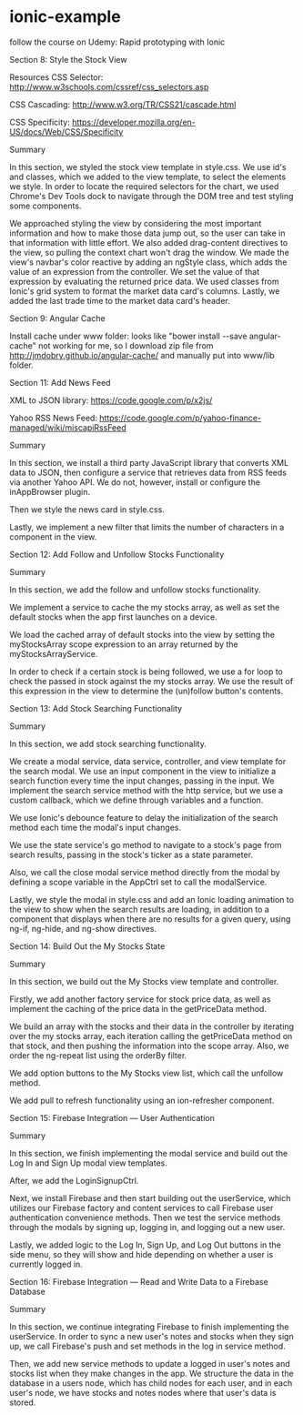 # ionic-example
follow the course on Udemy: Rapid prototyping with Ionic

Section 8: Style the Stock View

Resources
CSS Selector: http://www.w3schools.com/cssref/css_selectors.asp

CSS Cascading: http://www.w3.org/TR/CSS21/cascade.html

CSS Specificity: https://developer.mozilla.org/en-US/docs/Web/CSS/Specificity

Summary

In this section, we styled the stock view template in style.css. We use id's and classes, which we added to the view template, to select the elements we style. In order to locate the required selectors for the chart, we used Chrome's Dev Tools dock to navigate through the DOM tree and test styling some components.

We approached styling the view by considering the most important information and how to make those data jump out, so the user can take in that information with little effort. We also added drag-content directives to the view, so pulling the context chart won't drag the window.
We made the view's navbar's color reactive by adding an ngStyle class, which adds the value of an expression from the controller. We set the value of that expression by evaluating the returned price data.
We used classes from Ionic's grid system to format the market data card's columns. Lastly, we added the last trade time to the market data card's header.

Section 9: Angular Cache

Install cache under www folder: looks like "bower install --save angular-cache" not working for me, so I download zip file from
http://jmdobry.github.io/angular-cache/ and manually put into www/lib folder.

Section 11: Add News Feed

XML to JSON library: https://code.google.com/p/x2js/

Yahoo RSS News Feed: https://code.google.com/p/yahoo-finance-managed/wiki/miscapiRssFeed

Summary

In this section, we install a third party JavaScript library that converts XML data to JSON, then configure a service that retrieves data from RSS feeds via another Yahoo API. We do not, however, install or configure the inAppBrowser plugin.

Then we style the news card in style.css.

Lastly, we implement a new filter that limits the number of characters in a component in the view.

Section 12: Add Follow and Unfollow Stocks Functionality

Summary

In this section, we add the follow and unfollow stocks functionality.

We implement a service to cache the my stocks array, as well as set the default stocks when the app first launches on a device.

We load the cached array of default stocks into the view by setting the myStocksArray scope expression to an array returned by the myStocksArrayService.

In order to check if a certain stock is being followed, we use a for loop to check the passed in stock against the my stocks array. We use the result of this expression in the view to determine the (un)follow button's contents.

Section 13: Add Stock Searching Functionality

Summary

In this section, we add stock searching functionality.

We create a modal service, data service, controller, and view template for the search modal. We use an input component in the view to initialize a search function every time the input changes, passing in the input. We implement the search service method with the http service, but we use a custom callback, which we define through variables and a function.

We use Ionic's debounce feature to delay the initialization of the search method each time the modal's input changes.

We use the state service's go method to navigate to a stock's page from search results, passing in the stock's ticker as a state parameter.

Also, we call the close modal service method directly from the modal by defining a scope variable in the AppCtrl set to call the modalService.

Lastly, we style the modal in style.css and add an Ionic loading animation to the view to show when the search results are loading, in addition to a component that displays when there are no results for a given query, using ng-if, ng-hide, and ng-show directives.


Section 14: Build Out the My Stocks State

Summary

In this section, we build out the My Stocks view template and controller.

Firstly, we add another factory service for stock price data, as well as implement the caching of the price data in the getPriceData method.

We build an array with the stocks and their data in the controller by iterating over the my stocks array, each iteration calling the getPriceData method on that stock, and then pushing the information into the scope array. Also, we order the ng-repeat list using the orderBy filter.

We add option buttons to the My Stocks view list, which call the unfollow method.

We add pull to refresh functionality using an ion-refresher component.


Section 15: Firebase Integration — User Authentication

Summary

In this section, we finish implementing the modal service and build out the Log In and Sign Up modal view templates.

After, we add the LoginSignupCtrl.

Next, we install Firebase and then start building out the userService, which utilizes our Firebase factory and content services to call Firebase user authentication convenience methods. Then we test the service methods through the modals by signing up, logging in, and logging out a new user.

Lastly, we added logic to the Log In, Sign Up, and Log Out buttons in the side menu, so they will show and hide depending on whether a user is currently logged in.

Section 16: Firebase Integration — Read and Write Data to a Firebase Database

Summary

In this section, we continue integrating Firebase to finish implementing the userService. In order to sync a new user's notes and stocks when they sign up, we call Firebase's push and set methods in the log in service method.

Then, we add new service methods to update a logged in user's notes and stocks list when they make changes in the app.
We structure the data in the database in a users node, which has child nodes for each user, and in each user's node, we have stocks and notes nodes where that user's data is stored.
